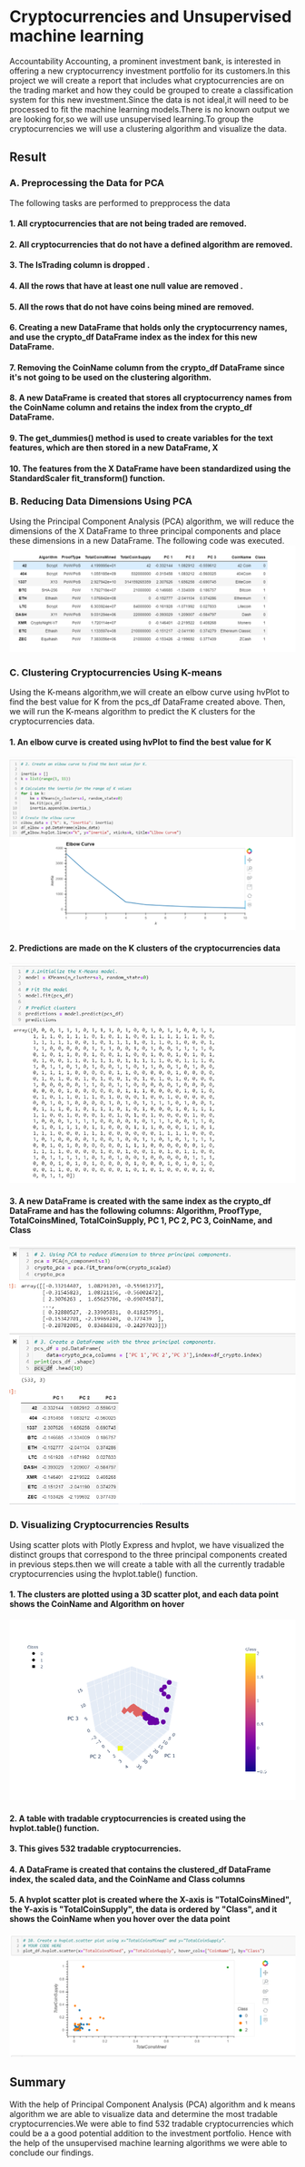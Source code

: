 # Cryptocurrencies and Unsupervised machine learning

Accountability Accounting, a prominent investment bank, is interested in offering a new cryptocurrency investment portfolio for its customers.In this project we will create a report that includes what cryptocurrencies are on the trading market and how they could be grouped to create a classification system for this new investment.Since the data is not ideal,it will need to be processed to fit the machine learning models.There is no known output we are  looking for,so we will use unsupervised learning.To group the cryptocurrencies we will use a clustering algorithm and visualize the data.

## Result
### A. Preprocessing the Data for PCA

The following tasks are performed to prepprocess the data
#### 1. All cryptocurrencies that are not being traded are removed.
#### 2. All cryptocurrencies that do not have a defined algorithm are removed. 
#### 3. The IsTrading column is dropped .
#### 4. All the rows that have at least one null value are removed .
#### 5. All the rows that do not have coins being mined are removed.
#### 6. Creating a new DataFrame that holds only the cryptocurrency names, and use the crypto_df DataFrame index as the index for this new DataFrame.
#### 7. Removing the CoinName column from the crypto_df DataFrame since it's not going to be used on the clustering algorithm.
#### 8. A new DataFrame is created that stores all cryptocurrency names from the CoinName column and retains the index from the crypto_df DataFrame.
#### 9. The get_dummies() method is used to create variables for the text features, which are then stored in a new DataFrame, X
#### 10. The features from the X DataFrame have been standardized using the StandardScaler fit_transform() function.

### B. Reducing Data Dimensions Using PCA
Using the Principal Component Analysis (PCA) algorithm, we will reduce the dimensions of the X DataFrame to three principal components and place these dimensions in a new DataFrame.
The following code was executed.
![](https://github.com/Akshaya-Kamble/Cryptocurrencies/blob/main/Reference%20images/new%20dataframe.PNG)

### C. Clustering Cryptocurrencies Using K-means
Using the K-means algorithm,we will create an elbow curve using hvPlot to find the best value for K from the pcs_df DataFrame created above. Then, we will run the K-means algorithm to predict the K clusters for the cryptocurrencies data.

#### 1. An elbow curve is created using hvPlot to find the best value for K 
![](https://github.com/Akshaya-Kamble/Cryptocurrencies/blob/main/Reference%20images/elbow.PNG)

#### 2. Predictions are made on the K clusters of the cryptocurrencies data 
![](https://github.com/Akshaya-Kamble/Cryptocurrencies/blob/main/Reference%20images/predictions.PNG)

#### 3. A new DataFrame is created with the same index as the crypto_df DataFrame and has the following columns: Algorithm, ProofType, TotalCoinsMined, 	TotalCoinSupply, PC 1, PC 2, PC 3, CoinName, and Class 
![](https://github.com/Akshaya-Kamble/Cryptocurrencies/blob/main/Reference%20images/delv%202.PNG)

### D. Visualizing Cryptocurrencies Results
Using scatter plots with Plotly Express and hvplot, we have visualized the distinct groups that correspond to the three principal components created in previous steps.then we will create a table with all the currently tradable cryptocurrencies using the hvplot.table() function.

#### 1. The clusters are plotted using a 3D scatter plot, and each data point shows the CoinName and Algorithm on hover
![](https://github.com/Akshaya-Kamble/Cryptocurrencies/blob/main/Reference%20images/3d%20scatter.PNG)

#### 2. A table with tradable cryptocurrencies is created using the hvplot.table() function. 

#### 3. This gives 532 tradable cryptocurrencies.

#### 4. A DataFrame is created that contains the clustered_df DataFrame index, the scaled data, and the CoinName and Class columns 

#### 5. A hvplot scatter plot is created where the X-axis is "TotalCoinsMined", the Y-axis is "TotalCoinSupply", the data is ordered by "Class", and it 	shows the CoinName when you hover over the data point 
![](https://github.com/Akshaya-Kamble/Cryptocurrencies/blob/main/Reference%20images/hvplot.PNG)

## Summary
With the help of Principal Component Analysis (PCA) algorithm and k means algorithm we are able to visualize data and determine the most tradable cryptocurrencies.We were able to find 532 tradable cryptocurrencies which could be a a good potential addition to the investment portfolio. Hence with the help of the unsupervised machine learning algorithms we were able to conclude our findings.
